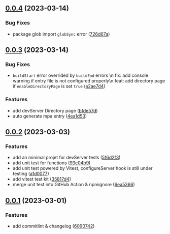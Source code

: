 ## [0.0.4](https://github.com/iamspark1e/vite-plugin-auto-mpa-html/compare/v0.0.3...v0.0.4) (2023-03-14)


### Bug Fixes

* package glob import `globSync` error ([726d67a](https://github.com/iamspark1e/vite-plugin-auto-mpa-html/commit/726d67a3b6814a1ded61cb7d73a719a54a938df5))



## [0.0.3](https://github.com/iamspark1e/vite-plugin-auto-mpa-html/compare/v0.0.2...v0.0.3) (2023-03-14)


### Bug Fixes

* `buildStart` error overrided by `buildEnd` errors \n fix: add console warning if entry file is not configured properly\n feat: add directory page if `enableDirectoryPage` is set `true` ([a2ae7d4](https://github.com/iamspark1e/vite-plugin-auto-mpa-html/commit/a2ae7d491e64762581a7e2be7d6e6b4533083899))


### Features

* add devServer Directory page ([bfde57d](https://github.com/iamspark1e/vite-plugin-auto-mpa-html/commit/bfde57d479c831ec339709e350f051874b941686))
* auto generate mpa entry ([4ea1d53](https://github.com/iamspark1e/vite-plugin-auto-mpa-html/commit/4ea1d535495f1380238a410285c06a5bbc90413d))



## [0.0.2](https://github.com/iamspark1e/vite-plugin-auto-mpa-html/compare/v0.0.1...v0.0.2) (2023-03-03)


### Features

* add an minimal projet for devServer tests ([5f6d2f3](https://github.com/iamspark1e/vite-plugin-auto-mpa-html/commit/5f6d2f3e53790a786dde7d82a8467e9a2f8884c4))
* add unit test for functions ([93c04b9](https://github.com/iamspark1e/vite-plugin-auto-mpa-html/commit/93c04b95ed3d0b57ee3a4c2371ceca9c360d86e5))
* add unit test powered by Vitest, configureServer hook is still under testing ([a1d0077](https://github.com/iamspark1e/vite-plugin-auto-mpa-html/commit/a1d007743e9a545a762da768d7b073753b51d4fb))
* add vitest test kit ([35817d4](https://github.com/iamspark1e/vite-plugin-auto-mpa-html/commit/35817d435d139625b4a3af5824dfcf72e27eaaa3))
* merge unit test into GitHub Action & npmignore ([6ea5366](https://github.com/iamspark1e/vite-plugin-auto-mpa-html/commit/6ea53664e8788a0f157349cc997c07ad4df7e218))



## [0.0.1](https://github.com/iamspark1e/vite-plugin-auto-mpa-html/compare/v0.0.1-alpha.1...v0.0.1) (2023-03-01)


### Features

* add commitlint & changelog ([6090742](https://github.com/iamspark1e/vite-plugin-auto-mpa-html/commit/60907428568e848c8d3f7e5101855035d076072f))



